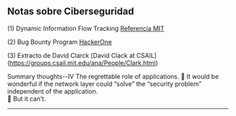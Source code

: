 ## Notas sobre Ciberseguridad

(1) Dynamic Information Flow Tracking [Referencia MIT](http://csg.csail.mit.edu/pubs/memos/Memo-467/memo-467.pdf) 

(2) Bug Bounty Program [HackerOne](https://hackerone.com/)

(3) Extracto de David Clarck [David Clack at CSAIL] (https://groups.csail.mit.edu/ana/People/Clark.html)

Summary thoughts--IV 
The regrettable role of applications. 
­
It would be wonderful if the network layer could “solve” the 
“security problem” independent of the application.  
­
But it can’t.  

----

